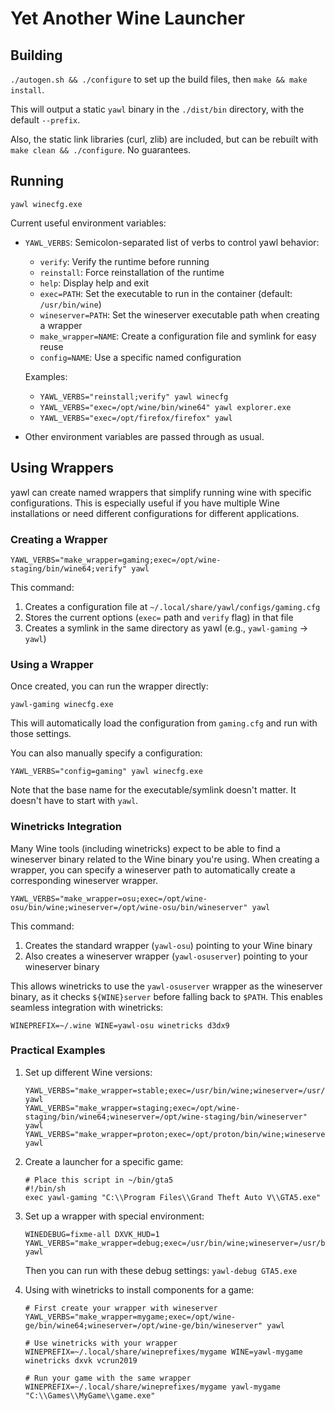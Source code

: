 # Yet Another Wine Launcher

## Building

`./autogen.sh && ./configure` to set up the build files, then `make && make install`.

This will output a static `yawl` binary in the `./dist/bin` directory, with the default `--prefix`.

Also, the static link libraries (curl, zlib) are included, but can be rebuilt with `make clean && ./configure`. No guarantees.

## Running

`yawl winecfg.exe`

Current useful environment variables:
- `YAWL_VERBS`: Semicolon-separated list of verbs to control yawl behavior:
  - `verify`: Verify the runtime before running
  - `reinstall`: Force reinstallation of the runtime
  - `help`: Display help and exit
  - `exec=PATH`: Set the executable to run in the container (default: `/usr/bin/wine`)
  - `wineserver=PATH`: Set the wineserver executable path when creating a wrapper
  - `make_wrapper=NAME`: Create a configuration file and symlink for easy reuse
  - `config=NAME`: Use a specific named configuration

  Examples:
  - `YAWL_VERBS="reinstall;verify" yawl winecfg`
  - `YAWL_VERBS="exec=/opt/wine/bin/wine64" yawl explorer.exe`
  - `YAWL_VERBS="exec=/opt/firefox/firefox" yawl`

- Other environment variables are passed through as usual.

## Using Wrappers

yawl can create named wrappers that simplify running wine with specific configurations. This is especially useful if you have multiple Wine installations or need different configurations for different applications.

### Creating a Wrapper

```
YAWL_VERBS="make_wrapper=gaming;exec=/opt/wine-staging/bin/wine64;verify" yawl
```

This command:
1. Creates a configuration file at `~/.local/share/yawl/configs/gaming.cfg`
2. Stores the current options (`exec=` path and `verify` flag) in that file
3. Creates a symlink in the same directory as yawl (e.g., `yawl-gaming` → `yawl`)

### Using a Wrapper

Once created, you can run the wrapper directly:

```
yawl-gaming winecfg.exe
```

This will automatically load the configuration from `gaming.cfg` and run with those settings.

You can also manually specify a configuration:

```
YAWL_VERBS="config=gaming" yawl winecfg.exe
```

Note that the base name for the executable/symlink doesn't matter. It doesn't have to start with `yawl`.

### Winetricks Integration

Many Wine tools (including winetricks) expect to be able to find a wineserver binary related to the Wine binary you're using. When creating a wrapper, you can specify a wineserver path to automatically create a corresponding wineserver wrapper.

```
YAWL_VERBS="make_wrapper=osu;exec=/opt/wine-osu/bin/wine;wineserver=/opt/wine-osu/bin/wineserver" yawl
```

This command:
1. Creates the standard wrapper (`yawl-osu`) pointing to your Wine binary
2. Also creates a wineserver wrapper (`yawl-osuserver`) pointing to your wineserver binary

This allows winetricks to use the `yawl-osuserver` wrapper as the wineserver binary, as it checks `${WINE}server` before falling back to `$PATH`. This enables seamless integration with winetricks:

```
WINEPREFIX=~/.wine WINE=yawl-osu winetricks d3dx9
```

### Practical Examples

1. Set up different Wine versions:
   ```
   YAWL_VERBS="make_wrapper=stable;exec=/usr/bin/wine;wineserver=/usr/bin/wineserver" yawl
   YAWL_VERBS="make_wrapper=staging;exec=/opt/wine-staging/bin/wine64;wineserver=/opt/wine-staging/bin/wineserver" yawl
   YAWL_VERBS="make_wrapper=proton;exec=/opt/proton/bin/wine;wineserver=/opt/proton/bin/wineserver" yawl
   ```

2. Create a launcher for a specific game:
   ```
   # Place this script in ~/bin/gta5
   #!/bin/sh
   exec yawl-gaming "C:\\Program Files\\Grand Theft Auto V\\GTA5.exe"
   ```

3. Set up a wrapper with special environment:
   ```
   WINEDEBUG=fixme-all DXVK_HUD=1 YAWL_VERBS="make_wrapper=debug;exec=/usr/bin/wine;wineserver=/usr/bin/wineserver" yawl
   ```
   Then you can run with these debug settings: `yawl-debug GTA5.exe`

4. Using with winetricks to install components for a game:
   ```
   # First create your wrapper with wineserver
   YAWL_VERBS="make_wrapper=mygame;exec=/opt/wine-ge/bin/wine64;wineserver=/opt/wine-ge/bin/wineserver" yawl

   # Use winetricks with your wrapper
   WINEPREFIX=~/.local/share/wineprefixes/mygame WINE=yawl-mygame winetricks dxvk vcrun2019

   # Run your game with the same wrapper
   WINEPREFIX=~/.local/share/wineprefixes/mygame yawl-mygame "C:\\Games\\MyGame\\game.exe"
   ```
